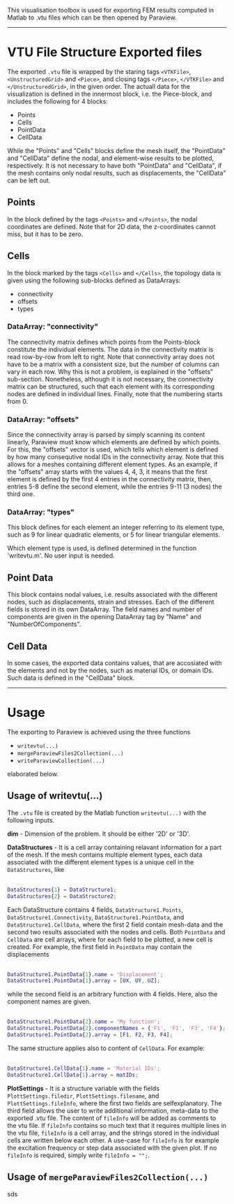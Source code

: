 This visualisation toolbox is used for exporting FEM results computed in Matlab to .vtu files which can be then opened by Paraview. 

---

# VTU File Structure Exported files #

The exported `.vtu` file is wrapped by the staring tags `<VTKFile>`, `<UnstructuredGrid>` and `<Piece>`, and closing tags `</Piece>`, `</VTKFile>` and `</UnstructuredGrid>`, in the given order.
The actuall data for the visualization is defined in the innermost block, i.e. the Piece-block, and includes the following for 4 blocks:

- Points
- Cells
- PointData
- CellData

While the "Points" and "Cells" blocks define the mesh itself, the "PointData" and "CellData" define the nodal, and element-wise results to be plotted, respectively. It is not necessary to have both "PointData" and "CellData", if the
mesh contains only nodal results, such as displacements, the "CellData" can be left out.

## **Points** ##
In the block defined by the tags `<Points>` and `</Points>`, the nodal coordinates are defined. Note that for 2D data, the z-coordinates cannot miss, but it has to be zero.

## **Cells** ##
In the block marked by the tags `<Cells>` and `</Cells>`, the topology data is given using the following sub-blocks defined as DataArrays:

 - connectivity
 - offsets
 - types

### **DataArray: "connectivity"** ###
The connectivity matrix defines which points from the Points-block constitute the individual elements. The data in the connectivity matrix is read row-by-row from left to right. Note that connectivity array does not have to be a 
matrix with a consistent size, but the number of columns can vary in each row. Why this is not a problem, is explained in the "offsets" sub-section. Nonetheless, although it is not necessary, the connectivity matrix can be structured,
such that each element with its corresponding nodes are defined in individual lines. Finally, note that the numbering starts from 0.

### **DataArray: "offsets"** ###
Since the connectivity array is parsed by simply scanning its content linearly, Paraview must know which elements are defined by which points. For this, the "offsets" vector is used, which tells which element is defined by how many 
consequtive nodal IDs in the connectivity array. Note that this allows for a meshes containing different element types. As an example, if the "offsets" array starts with the values 4, 4, 3, it means that the first element is defined 
by the first 4 entries in the connectivity matrix, then, entries 5-8 define the second element, while the entries 9-11 (3 nodes) the third one.

### **DataArray: "types"** ###
This block defines for each element an integer referring to its element type, such as 9 for linear quadratic elements, or 5 for linear triangular elements. 

Which element type is used, is defined determined in the function 'writevtu.m'. No user input is needed.

## **Point Data** ##
This block contains nodal values, i.e. results associated with the different nodes, such as displacements, strain and stresses. Each of the different fields is stored in its own DataArray. The field names and number of components
are given in the opening DataArray tag by "Name" and "NumberOfComponents".  

## **Cell Data** ##
In some cases, the exported data contains values, that are accosiated with the elements and not by the nodes, such as material IDs, or domain IDs. Such data is defined in the "CellData" block.

--- 
# Usage #
The exporting to Paraview is achieved using the three functions

 - `writevtu(...)`
 - `mergeParaviewFiles2Collection(...)`
 - `writeParaviewCollection(...)`

elaborated below.

## Usage of writevtu(...) ##

The `.vtu` file is created by the Matlab function `writevtu(...)` with the following inputs.

**dim** - Dimension of the problem. It should be either '2D' or '3D'.

**DataStructures** - It is a cell array containing relavant information for a part of the mesh. If the mesh contains multiple element types, each data associated with the different element types is a unique cell in the `DataStructures`, like
<br/><br/>
```matlab
DataStructures{1} = DataStructure1;
DataStructures{2} = DataStructure2;
```

Each DataStructure contains 4 fields, `DataStructure1.Points`, `DataStructure1.Connectivity`, `DataStructure1.PointData`, and `DataStructure1.CellData`, where the first 2 field contain mesh-data and the second two results associated with the
nodes and cells. Both `PointData` and `CellData` are cell arrays, where for each field to be plotted, a new cell is created. For example, the first field in `PointData` may contain the displacements
<br/><br/>

```matlab
DataStructure1.PointData{1}.name = 'Displacement';
DataStructure1.PointData{1}.array = [UX, UY, UZ];
```

while the second field is an arbitrary function with 4 fields. Here, also the component names are given.
<br/><br/>

```matlab
DataStructure1.PointData{2}.name = 'My function';
DataStructure1.PointData{2}.componentNames = {'F1', 'F1', 'F3', 'F4'};
DataStructure1.PointData{2}.array = [F1, F2, F3, F4];
```

The same structure applies also to content of `CellData`. For example:
<br/><br/>

```matlab
DataStructure1.CellData{1}.name = 'Material IDs';
DataStructure1.CellData{1}.array = matIDs;
```


**PlotSettings** - It is a structure variable with the fields `PlottSettings.filedir`, `PlottSettings.filename`, and `PlottSettings.fileInfo`, where the first two fields are selfexplanatory. The third field allows the user to write
additional information, meta-data to the exported .vtu file. The content of `fileInfo` will be added as comments to the vtu file. If `fileInfo` contains so much text that it requires multiple lines in the vtu file, `fileInfo` is a
cell array, and the strings stored in the individual cells are written below each other. A use-case for `fileInfo` is for example the excitation frequency or step data associated with the given plot. If no `fileInfo` is required, simply
write `fileInfo = "";`.  

## Usage of `mergeParaviewFiles2Collection(...)` ##

sds


